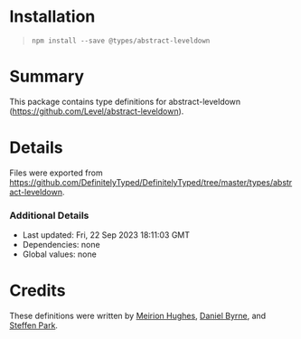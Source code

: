# Installation
> `npm install --save @types/abstract-leveldown`

# Summary
This package contains type definitions for abstract-leveldown (https://github.com/Level/abstract-leveldown).

# Details
Files were exported from https://github.com/DefinitelyTyped/DefinitelyTyped/tree/master/types/abstract-leveldown.

### Additional Details
 * Last updated: Fri, 22 Sep 2023 18:11:03 GMT
 * Dependencies: none
 * Global values: none

# Credits
These definitions were written by [Meirion Hughes](https://github.com/MeirionHughes), [Daniel Byrne](https://github.com/danwbyrne), and [Steffen Park](https://github.com/istherepie).
